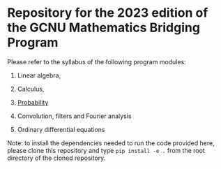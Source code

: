 Repository for the 2023 edition of the GCNU Mathematics Bridging Program
=========================================================================

Please refer to the syllabus of the following program modules:

1. Linear algebra,

2. Calculus,

3. [Probability](lectures/probability/syllabus.md)

4. Convolution, filters and Fourier analysis

5. Ordinary differential equations

Note: to install the dependencies needed to run the code provided here, please clone this repository and type ``pip install -e .`` from the root directory of the cloned repository.

